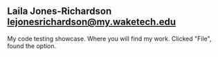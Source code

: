 ## Laila Jones-Richardson lejonesrichardson@my.waketech.edu
  My code testing showcase.
  Where you will find my work.
  Clicked "File", found the option.

<!--
**SmileTymeY2K5/SmileTymeY2K5** is a ✨ _special_ ✨ repository because its `README.md` (this file) appears on your GitHub profile.

Here are some ideas to get you started:

- 🔭 I’m currently working on ...
- 🌱 I’m currently learning ...
- 👯 I’m looking to collaborate on ...
- 🤔 I’m looking for help with ...
- 💬 Ask me about ...
- 📫 How to reach me: ...
- 😄 Pronouns: ...
- ⚡ Fun fact: ...
-->
